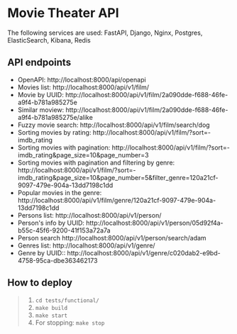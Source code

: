# Movie Theater API
The following services are used: FastAPI, Django, Nginx, Postgres, ElasticSearch, Kibana, Redis

## API endpoints
- OpenAPI: http://localhost:8000/api/openapi
- Movies list: http://localhost:8000/api/v1/film/
- Movie by UUID: http://localhost:8000/api/v1/film/2a090dde-f688-46fe-a9f4-b781a985275e
- Similar moview: http://localhost:8000/api/v1/film/2a090dde-f688-46fe-a9f4-b781a985275e/alike
- Fuzzy movie search: http://localhost:8000/api/v1/film/search/dog
- Sorting movies by rating: http://localhost:8000/api/v1/film/?sort=-imdb_rating
- Sorting movies with pagination: http://localhost:8000/api/v1/film/?sort=-imdb_rating&page_size=10&page_number=3
- Sorting movies with pagination and filtering by genre: http://localhost:8000/api/v1/film/?sort=-imdb_rating&page_size=10&page_number=5&filter_genre=120a21cf-9097-479e-904a-13dd7198c1dd
- Popular movies in the genre: http://localhost:8000/api/v1/film/genre/120a21cf-9097-479e-904a-13dd7198c1dd
- Persons list: http://localhost:8000/api/v1/person/
- Person's info by UUID: http://localhost:8000/api/v1/person/05d92f4a-b55c-45f6-9200-41f153a72a7a
- Person search http://localhost:8000/api/v1/person/search/adam
- Genres list: http://localhost:8000/api/v1/genre/
- Genre by UUID:: http://localhost:8000/api/v1/genre/c020dab2-e9bd-4758-95ca-dbe363462173

## How to deploy
> 1. `cd tests/functional/`
> 2. `make build`
> 3. `make start`
> 4. For stopping: `make stop`